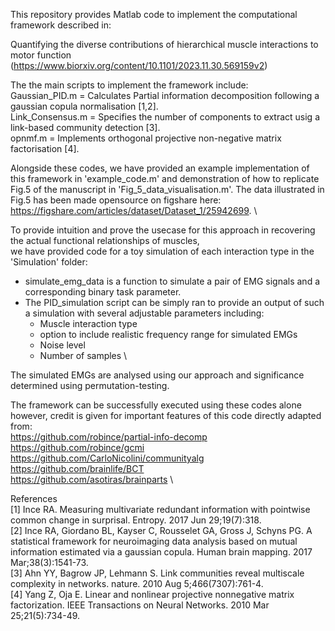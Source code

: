 This repository provides Matlab code to implement the computational framework described in:

Quantifying the diverse contributions of hierarchical muscle interactions to motor function
(https://www.biorxiv.org/content/10.1101/2023.11.30.569159v2)

The the main scripts to implement the framework include: \
Gaussian_PID.m = Calculates Partial information decomposition following a gaussian copula normalisation [1,2]. \
Link_Consensus.m = Specifies the number of components to extract usig a link-based community detection [3]. \
opnmf.m = Implements orthogonal projective non-negative matrix factorisation [4].

Alongside these codes, we have provided an example implementation of this framework in 'example_code.m' and demonstration of how to replicate Fig.5 of the manuscript in
'Fig_5_data_visualisation.m'. The data illustrated in Fig.5 has been made opensource on figshare here: https://figshare.com/articles/dataset/Dataset_1/25942699. \

To provide intuition and prove the usecase for this approach in recovering the actual functional relationships of muscles, \
we have provided code for a toy simulation of each interaction type in the 'Simulation' folder: 
- simulate_emg_data is a function to simulate a pair of EMG signals and a corresponding binary task parameter. 
- The PID_simulation script can be simply ran to provide an output of such a simulation with several adjustable parameters including: 
    - Muscle interaction type
    - option to include realistic frequency range for simulated EMGs 
    - Noise level 
    - Number of samples \

The simulated EMGs are analysed using our approach and significance determined using permutation-testing.


The framework can be successfully executed using these codes alone however, credit is given for important features of this code directly adapted from: \
https://github.com/robince/partial-info-decomp \
https://github.com/robince/gcmi \
https://github.com/CarloNicolini/communityalg \
https://github.com/brainlife/BCT \
https://github.com/asotiras/brainparts \

References \
[1] Ince RA. Measuring multivariate redundant information with pointwise common change in surprisal. Entropy. 2017 Jun 29;19(7):318. \
[2] Ince RA, Giordano BL, Kayser C, Rousselet GA, Gross J, Schyns PG. A statistical framework for neuroimaging data analysis based on mutual information estimated via a gaussian copula. Human brain mapping. 2017 Mar;38(3):1541-73. \
[3] Ahn YY, Bagrow JP, Lehmann S. Link communities reveal multiscale complexity in networks. nature. 2010 Aug 5;466(7307):761-4. \
[4] Yang Z, Oja E. Linear and nonlinear projective nonnegative matrix factorization. IEEE Transactions on Neural Networks. 2010 Mar 25;21(5):734-49.
